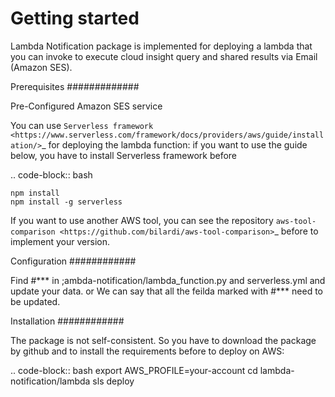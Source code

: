 Getting started
===============

Lambda Notification package is implemented for deploying a lambda that you can invoke to execute cloud insight query and shared results via Email (Amazon SES).


Prerequisites
#############

Pre-Configured Amazon SES service 

You can use `Serverless framework <https://www.serverless.com/framework/docs/providers/aws/guide/installation/>`_ for deploying the lambda function:
if you want to use the guide below, you have to install Serverless framework before

.. code-block:: bash

    npm install
    npm install -g serverless
    

If you want to use another AWS tool, you can see the repository `aws-tool-comparison <https://github.com/bilardi/aws-tool-comparison>`_ before to implement your version.

Configuration
############

Find #*** in ;ambda-notification/lambda_function.py and serverless.yml and update your data.
or
We can say that all the feilda marked with #*** need to be updated. 


Installation
############

The package is not self-consistent. So you have to download the package by github and to install the requirements before to deploy on AWS:

.. code-block:: bash
    export AWS_PROFILE=your-account
    cd lambda-notification/lambda
    sls deploy 
